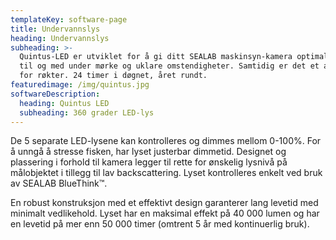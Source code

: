 ```yaml
---
templateKey: software-page
title: Undervannslys
heading: Undervannslys
subheading: >-
  Quintus-LED er utviklet for å gi ditt SEALAB maskinsyn-kamera optimal effekt,
  til og med under mørke og uklare omstendigheter. Samtidig er det et arbeidslys
  for røkter. 24 timer i døgnet, året rundt.
featuredimage: /img/quintus.jpg
softwareDescription:
  heading: Quintus LED
  subheading: 360 grader LED-lys
---
```

De 5 separate LED-lysene kan kontrolleres og dimmes mellom 0-100%. For å unngå å stresse fisken, har lyset justerbar dimmetid. Designet og plassering i forhold til kamera legger til rette for ønskelig lysnivå på målobjektet i tillegg til lav backscattering. Lyset kontrolleres enkelt ved bruk av SEALAB BlueThink™.

En robust konstruksjon med et effektivt design garanterer lang levetid med minimalt vedlikehold. Lyset har en maksimal effekt på 40 000 lumen og har en levetid på mer enn 50 000 timer (omtrent 5 år med kontinuerlig bruk).
